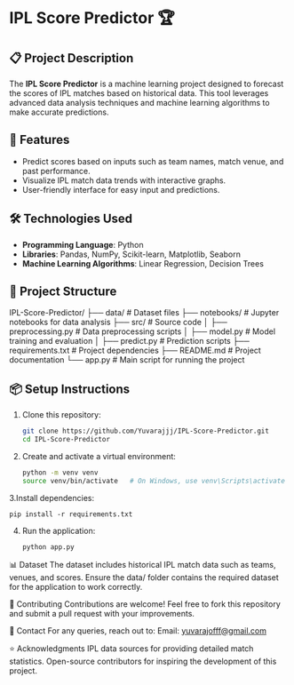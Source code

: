 # IPL Score Predictor 🏆

## 📋 Project Description  
The **IPL Score Predictor** is a machine learning project designed to forecast the scores of IPL matches based on historical data. This tool leverages advanced data analysis techniques and machine learning algorithms to make accurate predictions.  

## 🚀 Features  
- Predict scores based on inputs such as team names, match venue, and past performance.  
- Visualize IPL match data trends with interactive graphs.  
- User-friendly interface for easy input and predictions.  

## 🛠️ Technologies Used  
- **Programming Language**: Python  
- **Libraries**: Pandas, NumPy, Scikit-learn, Matplotlib, Seaborn  
- **Machine Learning Algorithms**: Linear Regression, Decision Trees  

## 📂 Project Structure  
IPL-Score-Predictor/
├── data/ # Dataset files
├── notebooks/ # Jupyter notebooks for data analysis
├── src/ # Source code
│ ├── preprocessing.py # Data preprocessing scripts
│ ├── model.py # Model training and evaluation
│ ├── predict.py # Prediction scripts
├── requirements.txt # Project dependencies
├── README.md # Project documentation
└── app.py # Main script for running the project


## 📦 Setup Instructions  

1. Clone this repository:  
   ```bash
   git clone https://github.com/Yuvarajjj/IPL-Score-Predictor.git  
   cd IPL-Score-Predictor
2. Create and activate a virtual environment:
   ```bash
   python -m venv venv
   source venv/bin/activate   # On Windows, use venv\Scripts\activate
3.Install dependencies:

    pip install -r requirements.txt
4. Run the application:
   ```bash
   python app.py  
📊 Dataset
The dataset includes historical IPL match data such as teams, venues, and scores. Ensure the data/ folder contains the required dataset for the application to work correctly.

🤝 Contributing
Contributions are welcome! Feel free to fork this repository and submit a pull request with your improvements.

📧 Contact
For any queries, reach out to:
Email: yuvarajofff@gmail.com

⭐ Acknowledgments
IPL data sources for providing detailed match statistics.
Open-source contributors for inspiring the development of this project.

